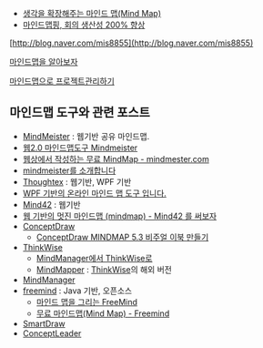 
-   [생각을 확장해주는 마인드 맵(Mind
    Map)](http://moai.tistory.com/197 "http://moai.tistory.com/197")
-   [마인드맵핑, 회의 생산성 200%
    향상](http://news.naver.com/main/read.nhn?mode=LSD&amp;amp;mid=sec&amp;amp;sid1=101&amp;amp;oid=008&amp;amp;aid=0000858692 "http://news.naver.com/main/read.nhn?mode=LSD&amp;amp;mid=sec&amp;amp;sid1=101&amp;amp;oid=008&amp;amp;aid=0000858692")

[http://blog.naver.com/mis8855](http://blog.naver.com/mis8855)

[마인드맵을
알아보자](http://www.developerfarm.com/wikibook/entry/%B8%B6%C0%CE%B5%E5%B8%CA%C0%B8%B7%CE-%C7%C1%B7%CE%C1%A7%C6%AE-%B0%FC%B8%AE%C7%CF%B1%E2%C3%B9%B9%F8%C2%B0%B8%B6%C0%CE%B5%E5%B8%CA%C0%BB-%BE%CB%BE%C6%BA%B8%C0%DA "http://www.developerfarm.com/wikibook/entry/%B8%B6%C0%CE%B5%E5%B8%CA%C0%B8%B7%CE-%C7%C1%B7%CE%C1%A7%C6%AE-%B0%FC%B8%AE%C7%CF%B1%E2%C3%B9%B9%F8%C2%B0%B8%B6%C0%CE%B5%E5%B8%CA%C0%BB-%BE%CB%BE%C6%BA%B8%C0%DA")

[마인드맵으로
프로젝트관리하기](http://www.developerfarm.com/wikibook/category/%B8%B6%C0%CE%B5%E5%B8%CA%C0%B8%B7%CE%20%20%C7%C1%B7%CE%C1%A7%C6%AE%B0%FC%B8%AE%C7%CF%B1%E2 "http://www.developerfarm.com/wikibook/category/%B8%B6%C0%CE%B5%E5%B8%CA%C0%B8%B7%CE%20%20%C7%C1%B7%CE%C1%A7%C6%AE%B0%FC%B8%AE%C7%CF%B1%E2")

## 마인드맵 도구와 관련 포스트
-   [MindMeister](http://www.mindmeister.com/ "http://www.mindmeister.com/")  : 웹기반 공유 마인드맵.
-   [웹2.0 마인드맵도구  Mindmeister](http://hsgames.com/blog/160 "http://hsgames.com/blog/160")
-   [웹상에서 작성하는 무료 MindMap - mindmester.com](http://ypshin.com/2690262 "http://ypshin.com/2690262")
-   [mindmeister를 소개합니다](http://dirtybit.tistory.com/118 "http://dirtybit.tistory.com/118")
-   [Thoughtex](http://www.thoughtex.net/ "http://www.thoughtex.net/") :
    웹기반, WPF 기반
-   [WPF 기반의 온라인 마인드 맵 도구 입니다.](http://blog.naver.com/sjkang73/80038617402 "http://blog.naver.com/sjkang73/80038617402")
-  [Mind42](http://www.mind42.com/ "http://www.mind42.com/") : 웹기반
-  [웹 기반의 멋진 마인드맵 (mindmap) - Mind42 를 써보자](http://alones.kr/blog/824 "http://alones.kr/blog/824")
-   [ConceptDraw](http://www.conceptdraw.com/ "http://www.conceptdraw.com/")
	 -   [ConceptDraw MINDMAP 5.3 비주얼 이북
        만들기](http://boomup.tistory.com/entry/%EB%A7%88%EC%9D%B8%EB%93%9C%EB%A7%B5%EC%9C%BC%EB%A1%9C-%EC%9D%B4%EB%B6%81-%EB%A7%8C%EB%93%A4%EA%B8%B0-ConceptDraw-53 "http://boomup.tistory.com/entry/%EB%A7%88%EC%9D%B8%EB%93%9C%EB%A7%B5%EC%9C%BC%EB%A1%9C-%EC%9D%B4%EB%B6%81-%EB%A7%8C%EB%93%A4%EA%B8%B0-ConceptDraw-53")
-   [ThinkWise](http://www.thinkwise.co.kr/main/main.asp "http://www.thinkwise.co.kr/main/main.asp")
	-   [MindManager에서 ThinkWise로](http://blog.naver.com/nihilbox/140050405578 "http://blog.naver.com/nihilbox/140050405578")
    -   [MindMapper](http://www.mindmapper.com/ "http://www.mindmapper.com/")
        :
        [ThinkWise](http://www.thinkwise.co.kr/main/main.asp "http://www.thinkwise.co.kr/main/main.asp")의
        해외 버전
-   [MindManager](http://www.mindjet.com/us/ "http://www.mindjet.com/us/")
-   [freemind](http://freemind.sourceforge.net/ "http://freemind.sourceforge.net")
    : Java 기반, 오픈소스
    -   [마인드 맵을 그리는
        FreeMind](http://skcha.tistory.com/10 "http://skcha.tistory.com/10")
    -   [무료 마인드맵(Mind Map) -
        Freemind](http://hanburn.tistory.com/59 "http://hanburn.tistory.com/59")
-   [SmartDraw](http://www.smartdraw.com/ "http://www.smartdraw.com/")
-   [ConceptLeader](http://www.conceptleader.com/ "http://www.conceptleader.com/")
